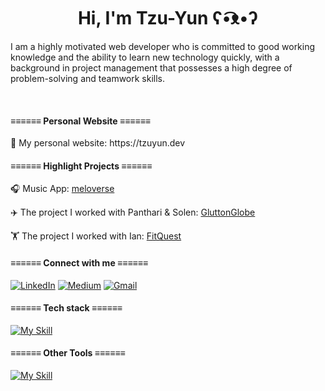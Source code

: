 <h1 align="center">Hi, I'm Tzu-Yun ʕ•͡ᴥ•ʔ</h1>
<p>I am a highly motivated web developer who is committed to good working knowledge and the ability to learn new technology quickly, with a background in project management that possesses a high degree of problem-solving and teamwork skills.</p>
<br>
<h4 align="left">≡≡≡≡≡≡  Personal Website  ≡≡≡≡≡≡</h4>
🚀  My personal website: https://tzuyun.dev

<br>
<h4 align="left">≡≡≡≡≡≡  Highlight Projects  ≡≡≡≡≡≡</h4>

🎧  Music App: [meloverse](https:/meloverse.vercel.app/)

✈️  The project I worked with Panthari & Solen: [GluttonGlobe](https://bejewelled-alfajores-c72f6e.netlify.app/)

🏋️  The project I worked with Ian: [FitQuest](https://fitness-tracker.adaptable.app/)

<h4 align="left">≡≡≡≡≡≡ Connect with me ≡≡≡≡≡≡</h4>

<a href="https://www.linkedin.com/in/tyliang">![LinkedIn](https://img.shields.io/badge/linkedin-%230077B5.svg?style=for-the-badge&logo=linkedin&logoColor=white)</a>
<a href="https://medium.com/@gongtzuuuu">![Medium](https://img.shields.io/badge/Medium-12100E?style=for-the-badge&logo=medium&logoColor=white)</a>
<a href="liangtzuyun@gmail.com">![Gmail](https://img.shields.io/badge/Gmail-D14836?style=for-the-badge&logo=gmail&logoColor=white)</a>

<h4 align="left">≡≡≡≡≡≡ Tech stack ≡≡≡≡≡≡</h4>

  [![My Skill](https://skillicons.dev/icons?i=next,react,nodejs,express,mongodb,ts,js,html,css,tailwind,bootstrap,git,github)](https://skillicons.dev)
  
<h4 align="left">≡≡≡≡≡≡ Other Tools ≡≡≡≡≡≡</h4>

  [![My Skill](https://skillicons.dev/icons?i=figma,illustrator,ps)](https://skillicons.dev)
